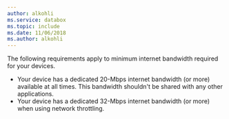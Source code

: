 ```yaml
---
author: alkohli
ms.service: databox  
ms.topic: include
ms.date: 11/06/2018
ms.author: alkohli
---
```


The following requirements apply to minimum internet bandwidth required for your devices.

- Your device has a dedicated 20-Mbps internet bandwidth (or more) available at all times. This bandwidth shouldn't be shared with any other applications.
- Your device has a dedicated 32-Mbps internet bandwidth (or more) when using network throttling.
